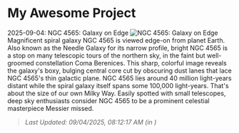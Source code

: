 # My Awesome Project

<!-- APOD Start -->
2025-09-04: NGC 4565: Galaxy on Edge
![NGC 4565: Galaxy on Edge](https://apod.nasa.gov/apod/image/2509/NGC4565_APOD_sRGB1024.jpg)
Magnificent spiral galaxy NGC 4565 is viewed edge-on from planet Earth. Also known as the Needle Galaxy for its narrow profile, bright NGC 4565 is a stop on many telescopic tours of the northern sky, in the faint but well-groomed constellation Coma Berenices. This sharp, colorful image reveals the galaxy's boxy, bulging central core cut by obscuring dust lanes that lace NGC 4565's thin galactic plane. NGC 4565 lies around 40 million light-years distant while the spiral galaxy itself spans some 100,000 light-years.  That's about the size of our own Milky Way. Easily spotted with small telescopes, deep sky enthusiasts consider NGC 4565 to be a prominent celestial masterpiece Messier missed.
> _Last Updated: 09/04/2025, 08:12:17 AM (in )_
<!-- APOD End -->
